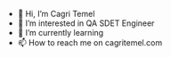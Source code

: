 - 👋 Hi, I’m Cagri Temel
- 👀 I’m interested in QA SDET Engineer
- 🌱 I’m currently learning 
- 📫 How to reach me on cagritemel.com

<!---
cgrtml/cgrtml is a ✨ special ✨ repository because its `README.md` (this file) appears on your GitHub profile.
You can click the Preview link to take a look at your changes.
--->
